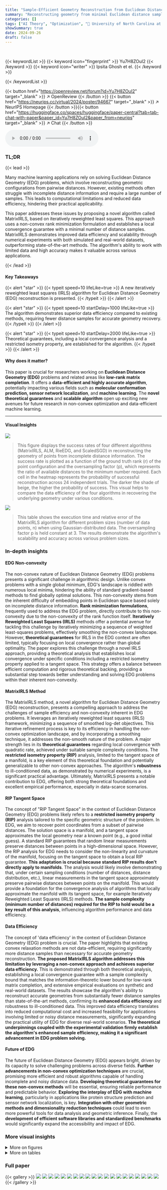 ```yaml
---
title: "Sample-Efficient Geometry Reconstruction from Euclidean Distances using Non-Convex Optimization"
summary: "Reconstructing geometry from minimal Euclidean distance samples: A novel algorithm achieves state-of-the-art data efficiency with theoretical guarantees."
categories: []
tags: ["AI Theory", "Optimization", "🏢 University of North Carolina at Charlotte",]
showSummary: true
date: 2024-09-26
draft: false
---
```


<br>

{{< keywordList >}}
{{< keyword icon="fingerprint" >}} Yu7H8ZOuI2 {{< /keyword >}}
{{< keyword icon="writer" >}} Ipsita Ghosh et el. {{< /keyword >}}
 
{{< /keywordList >}}

{{< button href="https://openreview.net/forum?id=Yu7H8ZOuI2" target="_blank" >}}
↗ OpenReview
{{< /button >}}
{{< button href="https://neurips.cc/virtual/2024/poster/94667" target="_blank" >}}
↗ NeurIPS Homepage
{{< /button >}}{{< button href="https://huggingface.co/spaces/huggingface/paper-central?tab=tab-chat-with-paper&paper_id=Yu7H8ZOuI2&paper_from=neurips" target="_blank" >}}
↗ Chat
{{< /button >}}



<audio controls>
    <source src="https://ai-paper-reviewer.com/Yu7H8ZOuI2/podcast.wav" type="audio/wav">
    Your browser does not support the audio element.
</audio>


### TL;DR


{{< lead >}}

Many machine learning applications rely on solving Euclidean Distance Geometry (EDG) problems, which involve reconstructing geometric configurations from pairwise distances. However, existing methods often struggle with incomplete distance information and require a large number of samples.  This leads to computational limitations and reduced data efficiency, hindering their practical applicability.

This paper addresses these issues by proposing a novel algorithm called MatrixIRLS, based on iteratively reweighted least squares.  This approach uses a non-convex rank minimization formulation and establishes a local convergence guarantee with a minimal number of distance samples.  MatrixIRLS demonstrates improved data efficiency and scalability through numerical experiments with both simulated and real-world datasets, outperforming state-of-the-art methods.  The algorithm's ability to work with limited data and high accuracy makes it valuable across various applications.

{{< /lead >}}


#### Key Takeaways

{{< alert "star" >}}
{{< typeit speed=10 lifeLike=true >}} A new iteratively reweighted least squares (IRLS) algorithm for Euclidean Distance Geometry (EDG) reconstruction is presented. {{< /typeit >}}
{{< /alert >}}

{{< alert "star" >}}
{{< typeit speed=10 startDelay=1000 lifeLike=true >}} The algorithm demonstrates superior data efficiency compared to existing methods, requiring fewer distance samples for accurate geometry recovery. {{< /typeit >}}
{{< /alert >}}

{{< alert "star" >}}
{{< typeit speed=10 startDelay=2000 lifeLike=true >}} Theoretical guarantees, including a local convergence analysis and a restricted isometry property, are established for the algorithm. {{< /typeit >}}
{{< /alert >}}

#### Why does it matter?
This paper is crucial for researchers working on **Euclidean Distance Geometry (EDG)** problems and related areas like **low-rank matrix completion**.  It offers a **data-efficient and highly accurate algorithm**, potentially impacting various fields such as **molecular conformation prediction, sensor network localization**, and **machine learning**. The **novel theoretical guarantees** and **scalable algorithm** open up exciting new avenues for future research in non-convex optimization and data-efficient machine learning.

------
#### Visual Insights



![](https://ai-paper-reviewer.com/Yu7H8ZOuI2/figures_7_1.jpg)

> This figure displays the success rates of four different algorithms (MatrixIRLS, ALM, RieEDG, and ScaledSGD) in reconstructing the geometry of points from incomplete distance information.  The success rate is plotted as a function of the ground truth rank (r) of the point configuration and the oversampling factor (p), which represents the ratio of available distances to the minimum number required.  Each cell in the heatmap represents the probability of successful reconstruction across 24 independent trials.  The darker the shade of beige, the higher the probability of success. This visual helps to compare the data efficiency of the four algorithms in recovering the underlying geometry under various conditions.





![](https://ai-paper-reviewer.com/Yu7H8ZOuI2/tables_9_1.jpg)

> This table shows the execution time and relative error of the MatrixIRLS algorithm for different problem sizes (number of data points, n) when using Gaussian-distributed data.  The oversampling factor p is held constant at 3.  The results demonstrate the algorithm's scalability and accuracy across various problem sizes.





### In-depth insights


#### EDG Non-convexity
The non-convex nature of Euclidean Distance Geometry (EDG) problems presents a significant challenge in algorithmic design. Unlike convex problems with a single global minimum, EDG's landscape is riddled with numerous local minima, hindering the ability of standard gradient-based methods to find globally optimal solutions. This non-convexity stems from the inherent difficulty of embedding points in Euclidean space based solely on incomplete distance information.  **Rank minimization formulations**, frequently used to address the EDG problem, directly contribute to this non-convexity due to the non-convexity of the rank function itself.  **Iteratively Reweighted Least Squares (IRLS)** methods offer a potential avenue for tackling this challenge by iteratively minimizing a sequence of weighted least-squares problems, effectively smoothing the non-convex landscape.  However, **theoretical guarantees** for IRLS in the EDG context are often limited, typically focusing on local convergence rather than global optimality. The paper explores this challenge through a novel IRLS approach, providing a theoretical analysis that establishes local convergence under specific conditions including a restricted isometry property applied to a tangent space.  This strategy offers a balance between efficient computation and rigorous theoretical backing, providing a substantial step towards better understanding and solving EDG problems within their inherent non-convexity.

#### MatrixIRLS Method
The MatrixIRLS method, a novel algorithm for Euclidean Distance Geometry (EDG) reconstruction, presents a compelling approach to address the challenges of sample efficiency and non-convexity inherent in EDG problems.  It leverages an iteratively reweighted least squares (IRLS) framework, minimizing a sequence of smoothed log-det objectives. This iterative refinement process is key to its efficiency in handling the non-convex optimization landscape, and by incorporating a smoothing technique, it addresses the non-smooth nature of the problem. A major strength lies in its **theoretical guarantees** regarding local convergence with quadratic rate, achieved under suitable sample complexity conditions.  The **restricted isometry property (RIP)** analysis, limited to the tangent space of a manifold, is a key element of this theoretical foundation and potentially generalizable to other non-convex approaches. The algorithm's **robustness** to ill-conditioned data, as demonstrated by numerical experiments, is a significant practical advantage. Ultimately, MatrixIRLS presents a notable contribution to EDG, offering both strong theoretical foundations and excellent empirical performance, especially in data-scarce scenarios.

#### RIP Tangent Space
The concept of "RIP Tangent Space" in the context of Euclidean Distance Geometry (EDG) problems likely refers to a **restricted isometry property (RIP)** analysis tailored to the specific geometric structure of the problem.  In EDG, we aim to recover point coordinates from a subset of pairwise distances.  The solution space is a manifold, and a tangent space approximates the local geometry near a known point (e.g., a good initial guess).  A standard RIP guarantees that random linear measurements preserve distances between points in a high-dimensional space.  However, the RIP analysis for EDG needs to consider the non-linearity and curvature of the manifold, focusing on the tangent space to obtain a local RIP guarantee.  **This adaptation is crucial because standard RIP results don't directly apply to manifolds**. The analysis would likely involve demonstrating that, under certain sampling conditions (number of distances, distance distribution, etc.), linear measurements in the tangent space approximately preserve pairwise distances between points on the manifold.  This would provide a foundation for the convergence analysis of algorithms that locally approximate the manifold with its tangent space, for example Iteratively Reweighted Least Squares (IRLS) methods.  **The sample complexity (minimum number of distances) required for the RIP to hold would be a key result of this analysis**, influencing algorithm performance and data efficiency.

#### Data Efficiency
The concept of 'data efficiency' in the context of Euclidean Distance Geometry (EDG) problem is crucial.  The paper highlights that existing convex relaxation methods are not data-efficient, requiring significantly more distance samples than necessary for accurate geometry reconstruction.  **The proposed MatrixIRLS algorithm addresses this limitation by leveraging a non-convex approach and achieves superior data efficiency.** This is demonstrated through both theoretical analysis, establishing a local convergence guarantee with a sample complexity bound that matches the information-theoretic lower bound for low-rank matrix completion, and extensive empirical evaluations on synthetic and real-world datasets.  The results showcase the algorithm's ability to reconstruct accurate geometries from substantially fewer distance samples than state-of-the-art methods, confirming its **enhanced data efficiency** and robustness to ill-conditioned data.  This improved data efficiency translates into reduced computational cost and increased feasibility for applications involving limited or noisy distance measurements, significantly expanding the practical utility of EDG for diverse real-world scenarios.  **The theoretical underpinnings coupled with the experimental validation firmly establish the algorithm's enhanced sample efficiency, making it a significant advancement in EDG problem solving.**

#### Future of EDG
The future of Euclidean Distance Geometry (EDG) appears bright, driven by its capacity to solve challenging problems across diverse fields.  **Further advancements in non-convex optimization techniques** are crucial, promising more efficient and robust algorithms capable of handling incomplete and noisy distance data.  **Developing theoretical guarantees for these non-convex methods** will be essential, ensuring reliable performance and predictable behavior.  **Exploring the interplay of EDG with machine learning**, particularly in applications like protein structure prediction and sensor network localization, is key.   **Integration with other geometric methods and dimensionality reduction techniques** could lead to even more powerful tools for data analysis and geometric inference. Finally, the **development of efficient software libraries and standardized benchmarks** would significantly expand the accessibility and impact of EDG.


### More visual insights

<details>
<summary>More on figures
</summary>


![](https://ai-paper-reviewer.com/Yu7H8ZOuI2/figures_8_1.jpg)

> This figure shows the success rates of four different algorithms (MatrixIRLS, ALM, RieEDG, and ScaledSGD) in reconstructing the ground truth geometry from incomplete Euclidean distance information.  The success rate is shown as a heatmap for various ranks (2-5) and oversampling factors (1-4). Each cell represents the probability of successful reconstruction across 24 independent instances.  The color intensity indicates the probability of success, with darker colors representing higher probabilities. This figure highlights the data efficiency of MatrixIRLS and ALM compared to RieEDG and ScaledSGD.


![](https://ai-paper-reviewer.com/Yu7H8ZOuI2/figures_8_2.jpg)

> This figure shows the relative error and runtime of four different algorithms (MatrixIRLS, ALM, RieEDG, ScaledSGD) for solving the Euclidean Distance Geometry problem on an ill-conditioned dataset.  The top panel displays the relative error over iterations, demonstrating the faster convergence of MatrixIRLS compared to other methods. The bottom panel shows the runtime in seconds, illustrating that MatrixIRLS achieves high precision with a reasonable runtime compared to other methods. The figure highlights MatrixIRLS's efficiency in solving challenging instances of EDG problems.


![](https://ai-paper-reviewer.com/Yu7H8ZOuI2/figures_8_3.jpg)

> This figure shows the performance of four different algorithms (MatrixIRLS, ALM, RieEDG, and ScaledSGD) for solving the Euclidean Distance Geometry (EDG) problem on ill-conditioned data.  The box plots illustrate the median relative Procrustes error, along with the 25th and 75th percentiles, across 24 different problem instances for various oversampling factors (1, 1.5, 2, 2.5, 3, 3.5, 4). The results demonstrate the robustness of MatrixIRLS in handling ill-conditioned data, showing consistent convergence even at lower oversampling rates.


![](https://ai-paper-reviewer.com/Yu7H8ZOuI2/figures_9_1.jpg)

> This figure shows a 3D reconstruction of the protein 1BPM molecule using the MatrixIRLS algorithm. Only 0.5% of the pairwise distance samples were used for the reconstruction. The reconstruction is shown in blue, and the ground truth structure is shown in pink. The high accuracy of the reconstruction even with a very limited amount of data demonstrates the efficiency of the proposed algorithm.


![](https://ai-paper-reviewer.com/Yu7H8ZOuI2/figures_30_1.jpg)

> This figure shows the success rate of four different algorithms (MatrixIRLS, ALM, RieEDG, and ScaledSGD) in reconstructing the ground truth geometry from a subset of pairwise Euclidean distances.  The success rate is plotted against the oversampling factor (p) for different ranks (r) of the ground truth Gram matrix.  Each point represents the average success rate over 24 different problem instances. The figure demonstrates the data efficiency of MatrixIRLS and ALM compared to RieEDG and ScaledSGD.


![](https://ai-paper-reviewer.com/Yu7H8ZOuI2/figures_31_1.jpg)

> This figure displays the success rates of four different algorithms (MatrixIRLS, ALM, RieEDG, and ScaledSGD) in reconstructing the ground truth geometry from incomplete distance measurements.  The success rate is plotted against the oversampling factor (p) for various ranks (r) of the underlying geometry.  Each point represents the probability of successful reconstruction averaged over 24 independent trials. The figure demonstrates the relative performance of the algorithms with respect to data efficiency.


![](https://ai-paper-reviewer.com/Yu7H8ZOuI2/figures_31_2.jpg)

> This figure visualizes the reconstruction of the US cities data using the MatrixIRLS algorithm with different oversampling factors (1.5, 2.5, and 3.5). Each subplot shows the geographic locations of the cities as reconstructed by the algorithm.  The degree to which the reconstruction matches the actual geographic distribution of the cities indicates the algorithm's accuracy at different sampling rates.  Higher oversampling factors generally lead to more accurate reconstructions.


</details>




<details>
<summary>More on tables
</summary>


![](https://ai-paper-reviewer.com/Yu7H8ZOuI2/tables_9_2.jpg)
> This table compares the runtime performance of four different algorithms (ALM, RieEDG, ScaledSGD, and MatrixIRLS) for reconstructing the 3D structure of a protein molecule (1BPM) from partially known pairwise distances. The algorithms are evaluated based on their relative error and the time until convergence is reached when an oversampling factor of 3 is used.  The table highlights the superior performance and efficiency of the proposed MatrixIRLS algorithm.

![](https://ai-paper-reviewer.com/Yu7H8ZOuI2/tables_35_1.jpg)
> This table shows how the execution time of the MatrixIRLS algorithm scales with the problem size (n) when using Gaussian data and an oversampling factor of 3.  It demonstrates the algorithm's scalability by showing execution times for different values of n, ranging from 500 to 10000.

</details>




### Full paper

{{< gallery >}}
<img src="https://ai-paper-reviewer.com/Yu7H8ZOuI2/1.png" class="grid-w50 md:grid-w33 xl:grid-w25" />
<img src="https://ai-paper-reviewer.com/Yu7H8ZOuI2/2.png" class="grid-w50 md:grid-w33 xl:grid-w25" />
<img src="https://ai-paper-reviewer.com/Yu7H8ZOuI2/3.png" class="grid-w50 md:grid-w33 xl:grid-w25" />
<img src="https://ai-paper-reviewer.com/Yu7H8ZOuI2/4.png" class="grid-w50 md:grid-w33 xl:grid-w25" />
<img src="https://ai-paper-reviewer.com/Yu7H8ZOuI2/5.png" class="grid-w50 md:grid-w33 xl:grid-w25" />
<img src="https://ai-paper-reviewer.com/Yu7H8ZOuI2/6.png" class="grid-w50 md:grid-w33 xl:grid-w25" />
<img src="https://ai-paper-reviewer.com/Yu7H8ZOuI2/7.png" class="grid-w50 md:grid-w33 xl:grid-w25" />
<img src="https://ai-paper-reviewer.com/Yu7H8ZOuI2/8.png" class="grid-w50 md:grid-w33 xl:grid-w25" />
<img src="https://ai-paper-reviewer.com/Yu7H8ZOuI2/9.png" class="grid-w50 md:grid-w33 xl:grid-w25" />
<img src="https://ai-paper-reviewer.com/Yu7H8ZOuI2/10.png" class="grid-w50 md:grid-w33 xl:grid-w25" />
<img src="https://ai-paper-reviewer.com/Yu7H8ZOuI2/11.png" class="grid-w50 md:grid-w33 xl:grid-w25" />
<img src="https://ai-paper-reviewer.com/Yu7H8ZOuI2/12.png" class="grid-w50 md:grid-w33 xl:grid-w25" />
<img src="https://ai-paper-reviewer.com/Yu7H8ZOuI2/13.png" class="grid-w50 md:grid-w33 xl:grid-w25" />
<img src="https://ai-paper-reviewer.com/Yu7H8ZOuI2/14.png" class="grid-w50 md:grid-w33 xl:grid-w25" />
<img src="https://ai-paper-reviewer.com/Yu7H8ZOuI2/15.png" class="grid-w50 md:grid-w33 xl:grid-w25" />
<img src="https://ai-paper-reviewer.com/Yu7H8ZOuI2/16.png" class="grid-w50 md:grid-w33 xl:grid-w25" />
<img src="https://ai-paper-reviewer.com/Yu7H8ZOuI2/17.png" class="grid-w50 md:grid-w33 xl:grid-w25" />
<img src="https://ai-paper-reviewer.com/Yu7H8ZOuI2/18.png" class="grid-w50 md:grid-w33 xl:grid-w25" />
<img src="https://ai-paper-reviewer.com/Yu7H8ZOuI2/19.png" class="grid-w50 md:grid-w33 xl:grid-w25" />
<img src="https://ai-paper-reviewer.com/Yu7H8ZOuI2/20.png" class="grid-w50 md:grid-w33 xl:grid-w25" />
{{< /gallery >}}